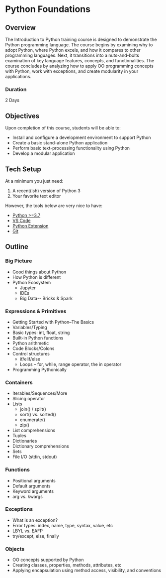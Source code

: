 # Python Foundations


## Overview
The Introduction to Python training course is designed to demonstrate the Python programming language. The course begins by examining why to adopt Python, where Python excels, and how it compares to other programming languages. Next, it transitions into a nuts-and-bolts examination of key language features, concepts, and functionalities. The course concludes by analyzing how to apply OO programming concepts with Python, work with exceptions, and create modularity in your applications.


### Duration 
2 Days
 

## Objectives
Upon completion of this course, students will be able to:
* Install and configure a development environment to support Python
* Create a basic stand-alone Python application
* Perform basic text-processing functionality using Python
* Develop a modular application



## Tech Setup
At a minimum you just need: 
1. A recent(ish) version of Python 3 
2. Your favorite text editor


However, the tools below are very nice to have:
* [Python >=3.7](https://www.python.org/downloads/)
* [VS Code](https://code.visualstudio.com/)
* [Python Extension](https://marketplace.visualstudio.com/items?itemName=ms-python.python)
* [Git](https://git-scm.com/downloads)




## Outline

### Big Picture
* Good things about Python
* How Python is different
* Python Ecosystem
  * Jupyter
  * IDEs
  * Big Data-- Bricks & Spark

### Expressions & Primitives
* Getting Started with Python–The Basics
* Variables/Typing
* Basic types: int, float, string
* Built-in Python functions
* Python arithmetic
* Code Blocks/Colons
* Control structures
  - if/elif/else
  - Loops – for, while, range operator, the in operator
* Programming Pythonically

### Containers
* Iterables/Sequences/More
* Slicing operator
* Lists
  - join() / split()
  - sort() vs. sorted()
  - enumerate()
  - zip()
* List comprehensions
* Tuples
* Dictionaries
* Dictionary comprehensions
* Sets
* File I/O (stdin, stdout)

### Functions
* Positional arguments
* Default arguments
* Keyword arguments
* arg vs. kwargs

### Exceptions
* What is an exception?
* Error types: index, name, type, syntax, value, etc
* LBYL vs. EAFP
* try/except, else, finally

### Objects
* OO concepts supported by Python
* Creating classes, properties, methods, attributes, etc
* Applying encapsulation using method access, visibility, and conventions